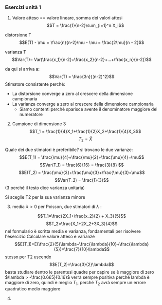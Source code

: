 ### Esercizi unità 1
1. Valore atteso == valore lineare, somma dei valori attesi
$$T = \frac{1}{n-2}\sum_{i=1}^n X_i$$

distorsione T
$$E(T) - \mu = \frac{n}{n-2}\mu - \mu = \frac{2\mu}{n - 2}$$

varianza T
$$Var(T)= Var(\frac{x_1}{n-2}+\frac{x_2}{n-2}+...+\frac{x_n}{n-2})$$

da qui si arriva a:
$$Var(T) = \frac{3n}{(n-2)^2}$$
Stimatore consistente perché:
- La distorsione converge a zero al crescere della dimensione campionaria
- La varianza converge a zero al crescere della dimensione campionaria
	- Siamo contenti perché  sparisce avente il denominatore maggiore del numeratore

2. Campione di dimensione 3
$$T_1 = \frac{1}{4}X_1+\frac{1}{2}X_2+\frac{1}{4}X_3$$
$$T_2 = \bar{X}$$

Quale dei due stimatori è preferibile?
si trovano le due varianze:
$$E(T_1) = \frac{\mu}{4}+\frac{\mu}{2}+\frac{\mu}{4}=\mu$$
$$Var(T_1) = \frac{6}{16} = \frac{3}{8}
$$
$$E(T_2) = \frac{\mu}{3}+\frac{\mu}{3}+\frac{\mu}{3}=\mu$$
$$Var(T_2) = \frac{1}{3}$$
(3 perché il testo dice varianza unitaria)

Si sceglie T2 per la sua varianza minore

3. media $\lambda > 0$ per Poisson, due stimatori di $\lambda$ :

$$T_1=\frac{2X_1+\frac{x_2}{2} + X_3}{5}$$
$$T_2=\frac{X_1+2X_2+3X_3}{4}$$
nel formulario è scritta media e varianza, fondamentali per risolvere l'esercizio
Calcolare valore atteso e varianze
$$E(T_1)=E(\frac{2}{5}\lambda+\frac{\lambda}{10}+\frac{\lambda}{5})=\frac{7}{10}\lambda$$
stesso per T2 uscendo
$$E(T_2)=\frac{3}{2}\lambda$$
basta studiare dentro le parentesi quadre per capire se è maggiore di zero
$\lambda > -\frac{0.665}{0.16}$ verrà sempre positiva perché lambda è maggiore di zero, quindi è meglio $T_1$, perché $T_2$ avrà sempre un errore quadratico medio maggiore

4. 